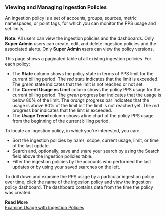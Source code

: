 ### Viewing and Managing Ingestion Policies
An ingestion policy is a set of accounts, groups, sources, metric namespaces, or point tags, for which you can monitor the PPS usage and set limits.

**Note**: All users can view the ingestion policies and the dashboards. Only **Super Admin** users can create, edit, and delete ingestion policies and the associated alerts. Only **Super Admin** users can view the policy versions.

This page shows a paginated table of all existing ingestion policies. For each policy:

* The **State** column shows the policy state in terms of PPS limit for the current billing period. The *red* state indicates that the limit is exceeded. The *green* state indicates that the limit is not reached or not set.
* The **Current Usage vs Limit** column shows the policy PPS usage for the current billing period. The *green* progress bar indicates that the usage is below 80% of the limit. The *orange* progress bar indicates that the usage is above 80% of the limit but the limit is not reached yet. The *red* progress bar indicates that the limit is exceeded.
* The **Usage Trend** column shows a line chart of the policy PPS usage from the beginning of the current billing period.

To locate an ingestion policy, in which you're interested, you can:
* Sort the ingestion policies by name, scope, current usage, limit, or time of the last update. 
* Search and, optionally, save and share your search by using the Search field above the ingestion policies table.
* Filter the ingestion policies by the accounts who performed the last updates or by using your saved searches on the left.

To drill down and examine the PPS usage by a particular ingestion policy over time, click the name of the ingestion policy and view the ingestion policy dashboard. The dashboard contains data from the time the policy was created.

**Read More**<br/>
[Examine Usage with Ingestion Policies](https://docs.wavefront.com/ingestion_policies.html)
